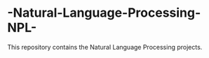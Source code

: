 # -Natural-Language-Processing-NPL-
This repository contains the  Natural Language Processing projects.
